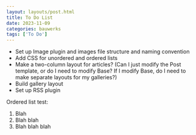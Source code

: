 ```yaml
---
layout: layouts/post.html
title: To Do List
date: 2023-11-09
categories: bauwerks
tags: ['To Do']
---
```


- Set up Image plugin and images file structure and naming convention
- Add CSS for unordered and ordered lists
- Make a two-column layout for articles? (Can I just modify the Post template, or do I need to modify Base? If I modify Base, do I need to make separate layouts for my galleries?)
- Build gallery layout
- Set up RSS plugin

Ordered list test:
1. Blah
2. Blah blah
3. Blah blah blah